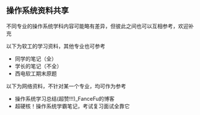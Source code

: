 ## 操作系统资料共享

不同专业的操作系统学科内容可能略有差异，但彼此之间也可以互相参考，欢迎补充

以下为软工的学习资料，其他专业也可参考

- 同学的笔记（全）
- 学长的笔记（不全）
- 西电软工期末原题

以下为网络资料，不针对某一个专业，均可作为参考

- 操作系统学习总结(超赞!!!)_FanceFu的博客
- 超硬核！操作系统学霸笔记，考试复习面试全靠它